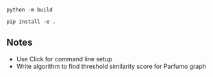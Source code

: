 `python -m build`

`pip install -e .`

## Notes
- Use Click for command line setup
- Write algorithm to find threshold similarity score for Parfumo graph